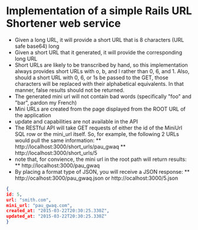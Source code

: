 # Implementation of a simple Rails URL Shortener web service

  *   Given a long URL, it will provide a short URL that is 8 characters (URL safe base64) long
  *   Given a short URL that it generated, it will provide the corresponding long URL
  *   Short URLs are likely to be transcribed by hand, so this
implementation always provides short URLs with o, b, and l rather than
0, 6, and 1. Also, should a short URL with 0, 6, or 1s be passed to the
GET, those characters will be replaced with their alphabetical
equivalents. In that manner, false results should not be returned.
  *   The generated mini url will not contain bad words (specifically "foo" and "bar", pardon my French)
  *   Mini URLs are created from the page displayed from the ROOT URL of the application
  *   update and capabilities are not available in the API 
  *   The RESTful API will take GET requests of either the id of the
MiniUrl SQL row or the mini_url itself. So, for example, the following
2 URLs would pull the same information:
  **   http://localhost:3000/short_urls/pau_gwaq
  **   http://localhost:3000/short_urls/5
  * note that, for convience, the mini url in the root path will return
results:
  **   http://localhost:3000/pau_gwaq
  * By placing a format type of JSON, you will receive a JSON response:
  ** http://ocalhost:3000/pau_gwaq.json or http://ocalhost:3000/5.json
```JSON
{
id: 5,
url: "smith.com",
mini_url: "pau_gwaq.com",
created_at: "2015-03-22T20:30:25.330Z",
updated_at: "2015-03-22T20:30:25.330Z"
}
```
  

